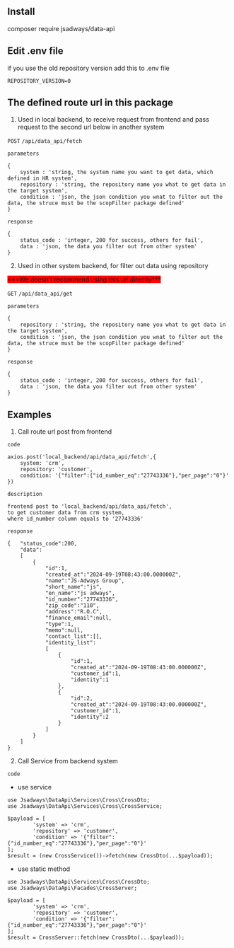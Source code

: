 ## Install
composer require jsadways/data-api

## Edit .env file
if you use the old repository version add this to .env file
```
REPOSITORY_VERSION=0
```

## The defined route url in this package
1. Used in local backend, to receive request from frontend and pass request to the second url below in another system

`POST` `/api/data_api/fetch`

`parameters`
```
{
    system : 'string, the system name you want to get data, which defined in HR system',
    repository : 'string, the repository name you what to get data in the target system',
    condition : 'json, the json condition you wnat to filter out the data, the struce must be the scopFilter package defined'
}
```

`response`
```
{
    status_code : 'integer, 200 for success, others for fail',
    data : 'json, the data you filter out from other system'
}
```

2. Used in other system backend, for filter out data using repository

<span style="background-color:red">
***We doesn't recommend using this url directly***
</span>

`GET` `/api/data_api/get`

`parameters`
```
{
    repository : 'string, the repository name you what to get data in the target system',
    condition : 'json, the json condition you wnat to filter out the data, the struce must be the scopFilter package defined'
}
```

`response`
```
{
    status_code : 'integer, 200 for success, others for fail',
    data : 'json, the data you filter out from other system'
}
```

## Examples
1. Call route url post from frontend

`code`
```
axios.post('local_backend/api/data_api/fetch',{
    system: 'crm',
    repository: 'customer',
    condition: '{"filter":{"id_number_eq":"27743336"},"per_page":"0"}'
})
```

`description`

```
frontend post to 'local_backend/api/data_api/fetch', 
to get customer data from crm system, 
where id_number column equals to '27743336'
```

`response`

```
{   "status_code":200,
    "data":
    [
        {
            "id":1,
            "created_at":"2024-09-19T08:43:00.000000Z",
            "name":"JS-Adways Group",
            "short_name":"js",
            "en_name":"js adways",
            "id_number":"27743336",
            "zip_code":"110",
            "address":"R.O.C",
            "finance_email":null,
            "type":1,
            "memo":null,
            "contact_list":[],
            "identity_list":
            [
                {
                    "id":1,
                    "created_at":"2024-09-19T08:43:00.000000Z",
                    "customer_id":1,
                    "identity":1
                },
                {
                    "id":2,
                    "created_at":"2024-09-19T08:43:00.000000Z",
                    "customer_id":1,
                    "identity":2
                }
            ]
        }
    ]
}
```

2. Call Service from backend system

`code`
- use service

```
use Jsadways\DataApi\Services\Cross\CrossDto;
use Jsadways\DataApi\Services\Cross\CrossService;

$payload = [
        'system' => 'crm',
        'repository' => 'customer',
        'condition' => '{"filter":{"id_number_eq":"27743336"},"per_page":"0"}'
];
$result = (new CrossService())->fetch(new CrossDto(...$payload));
```

- use static method

```
use Jsadways\DataApi\Services\Cross\CrossDto;
use Jsadways\DataApi\Facades\CrossServer;

$payload = [
        'system' => 'crm',
        'repository' => 'customer',
        'condition' => '{"filter":{"id_number_eq":"27743336"},"per_page":"0"}'
];
$result = CrossServer::fetch(new CrossDto(...$payload));
```
